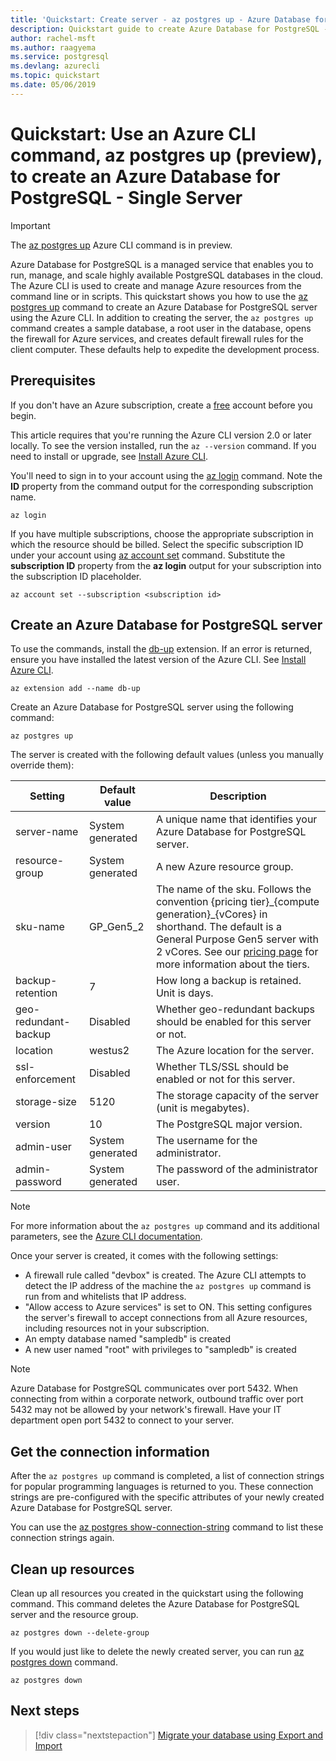 ```yaml
---
title: 'Quickstart: Create server - az postgres up - Azure Database for PostgreSQL - Single Server'
description: Quickstart guide to create Azure Database for PostgreSQL - Single Server using Azure CLI (command-line interface) up command.
author: rachel-msft
ms.author: raagyema
ms.service: postgresql
ms.devlang: azurecli
ms.topic: quickstart
ms.date: 05/06/2019
---
```

# Quickstart: Use an Azure CLI command, az postgres up (preview), to create an Azure Database for PostgreSQL - Single Server

> [!IMPORTANT]
> The [az postgres up](/cli/azure/ext/db-up/postgres#ext-db-up-az-postgres-up) Azure CLI command is in preview.

Azure Database for PostgreSQL is a managed service that enables you to run, manage, and scale highly available PostgreSQL databases in the cloud. The Azure CLI is used to create and manage Azure resources from the command line or in scripts. This quickstart shows you how to use the [az postgres up](/cli/azure/ext/db-up/postgres#ext-db-up-az-postgres-up) command to create an Azure Database for PostgreSQL server using the Azure CLI. In addition to creating the server, the `az postgres up` command creates a sample database, a root user in the database, opens the firewall for Azure services, and creates default firewall rules for the client computer. These defaults help to expedite the development process.

## Prerequisites

If you don't have an Azure subscription, create a [free](https://azure.microsoft.com/free/) account before you begin.

This article requires that you're running the Azure CLI version 2.0 or later locally. To see the version installed, run the `az --version` command. If you need to install or upgrade, see [Install Azure CLI](/cli/azure/install-azure-cli).

You'll need to sign in to your account using the [az login](/cli/azure/authenticate-azure-cli?view=interactive-log-in) command. Note the **ID** property from the command output for the corresponding subscription name.

```azurecli
az login
```

If you have multiple subscriptions, choose the appropriate subscription in which the resource should be billed. Select the specific subscription ID under your account using [az account set](/cli/azure/account) command. Substitute the **subscription ID** property from the **az login** output for your subscription into the subscription ID placeholder.

```azurecli
az account set --subscription <subscription id>
```

## Create an Azure Database for PostgreSQL server

To use the commands, install the [db-up](/cli/azure/ext/db-up) extension. If an error is returned, ensure you have installed the latest version of the Azure CLI. See [Install Azure CLI](/cli/azure/install-azure-cli).

```azurecli
az extension add --name db-up
```

Create an Azure Database for PostgreSQL server using the following command:

```azurecli
az postgres up
```

The server is created with the following default values (unless you manually override them):

**Setting** | **Default value** | **Description**
---|---|---
server-name | System generated | A unique name that identifies your Azure Database for PostgreSQL server.
resource-group | System generated | A new Azure resource group.
sku-name | GP_Gen5_2 | The name of the sku. Follows the convention {pricing tier}\_{compute generation}\_{vCores} in shorthand. The default is a General Purpose Gen5 server with 2 vCores. See our [pricing page](https://azure.microsoft.com/pricing/details/postgresql/) for more information about the tiers.
backup-retention | 7 | How long a backup is retained. Unit is days.
geo-redundant-backup | Disabled | Whether geo-redundant backups should be enabled for this server or not.
location | westus2 | The Azure location for the server.
ssl-enforcement | Disabled | Whether TLS/SSL should be enabled or not for this server.
storage-size | 5120 | The storage capacity of the server (unit is megabytes).
version | 10 | The PostgreSQL major version.
admin-user | System generated | The username for the administrator.
admin-password | System generated | The password of the administrator user.

> [!NOTE]
> For more information about the `az postgres up` command and its additional parameters, see the [Azure CLI documentation](/cli/azure/ext/db-up/postgres#ext-db-up-az-postgres-up).

Once your server is created, it comes with the following settings:

- A firewall rule called "devbox" is created. The Azure CLI attempts to detect the IP address of the machine the `az postgres up` command is run from and whitelists that IP address.
- "Allow access to Azure services" is set to ON. This setting configures the server's firewall to accept connections from all Azure resources, including resources not in your subscription.
- An empty database named "sampledb" is created
- A new user named "root" with privileges to "sampledb" is created

> [!NOTE]
> Azure Database for PostgreSQL communicates over port 5432. When connecting from within a corporate network, outbound traffic over port 5432 may not be allowed by your network's firewall. Have your IT department open port 5432 to connect to your server.

## Get the connection information

After the `az postgres up` command is completed, a list of connection strings for popular programming languages is returned to you. These connection strings are pre-configured with the specific attributes of your newly created Azure Database for PostgreSQL server.

You can use the [az postgres show-connection-string](/cli/azure/ext/db-up/postgres#ext-db-up-az-postgres-show-connection-string) command to list these connection strings again.

## Clean up resources

Clean up all resources you created in the quickstart using the following command. This command deletes the Azure Database for PostgreSQL server and the resource group.

```azurecli
az postgres down --delete-group
```

If you would just like to delete the newly created server, you can run [az postgres down](/cli/azure/ext/db-up/postgres#ext-db-up-az-postgres-down) command.

```azurecli
az postgres down
```

## Next steps

> [!div class="nextstepaction"]
> [Migrate your database using Export and Import](./howto-migrate-using-export-and-import.md)
